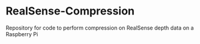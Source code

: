 # RealSense-Compression
Repository for code to perform compression on RealSense depth data on a Raspberry Pi
